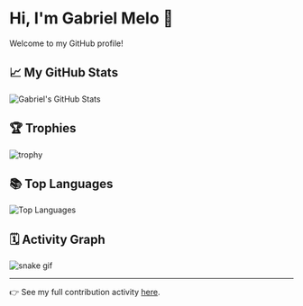 # Hi, I'm Gabriel Melo 👋

Welcome to my GitHub profile!

## 📈 My GitHub Stats

![Gabriel's GitHub Stats](https://github-readme-stats.vercel.app/api?username=gabrielmelo00&show_icons=true&theme=radical&count_private=true&include_all_commits=true)

## 🏆 Trophies

![trophy](https://github-profile-trophy.vercel.app/?username=gabrielmelo00&theme=radical)

## 📚 Top Languages

![Top Languages](https://github-readme-stats.vercel.app/api/top-langs/?username=gabrielmelo00&layout=compact&theme=radical)

## 🗓️ Activity Graph

![snake gif](https://github.com/gabrielmelo00/gabrielmelo00/blob/output/github-contribution-grid-snake.svg)


---
👉 See my full contribution activity [here](https://github.com/gabrielmelo00).
